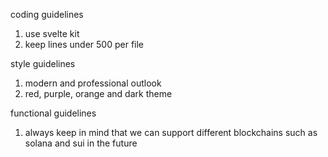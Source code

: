 coding guidelines
1. use svelte kit
2. keep lines under 500 per file

style guidelines
1. modern and professional outlook
2. red, purple, orange and dark theme

functional guidelines
1. always keep in mind that we can support different blockchains such as solana and sui in the future